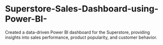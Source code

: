 # Superstore-Sales-Dashboard-using-Power-BI-
Created a data-driven Power BI dashboard for the Superstore, providing insights into sales performance, product popularity, and customer behavior.
